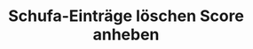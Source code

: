 ---
layout: topic
style_id: topic
title: Schufa-Einträge löschen Score anheben
description: >-
  Erfolgreich Schufa-Einträge löschen und Schufa-Score verbessern.
  Rechtsanwalt Dr. Sven Tintemann berät  und kämpft für Sie im Schufa-Recht.
header_titel: Schufa-Einträge löschen und Score anheben
header_image: /uploads/theme-schufa1.jpg
erfolge:
  - zahl: 700+
    text: Fälle bearbeitet
  - zahl: 200+
    text: Klagen eingereicht
  - zahl: 20+
    text: Medienberichte zu Erfolgen
intro_titel: 'Nicht sicher, was auf Sie zutrifft?'
intro_text_markdown: >-
  Erhalten Sie eine erste Empfehlung zu Ihrer Situation sofort mit unserem
  kostenlosen und unverbindlichen Selbst-Check. Einem von unseren Experten
  entwickelten Online-Tool.&nbsp;
intro_link_text: Machen Sie den Selbst-Check
intro_link: /schufa-beratung
abschnitte:
  - abschnitt_template: weiss_bild_links
    titel:
    text_markdown: >-
      <iframe width="560" height="315" src="https://www.youtube-nocookie.com/embed/GlsadtDpPAQ" frameborder="0" allow="accelerometer; autoplay; clipboard-write; encrypted-media; gyroscope; picture-in-picture" allowfullscreen></iframe>
    image:
    cta: false
  - abschnitt_template: box_hell
    titel: Negativeintrag löschen
    text_markdown: >-
      Die meisten in Deutschland lebenden Menschen registrieren früher oder
      später, dass es die Schufa Holding AG (auch bekannt als Schutzgemeinschaft
      für die allgemeine Kreditsicherung, oder wie hier fortan: SCHUFA) und
      andere Wirtschaftsauskunfteien wie z.B. die infoscore Consumer Data GmbH
      oder die Creditreform Boniversum GmbH gibt. Das dahinterstehende Konzept
      dieser Unternehmen ist so simpel wie weitreichend:


      ### Was machen eigentlich Auskunfteien?


      Das entsprechende Unternehmen (auch Auskunftei genannt) sammelt
      zahlungsrelevante Daten über eine Person und errechnet anhand dieser
      Daten, wie wahrscheinlich es ist, dass die Person ihre
      Zahlungsverpflichtung erfüllt (sog. Score, Scorewert oder auch Scoring).
      Dabei besteht die Schufa Holding AG als Gemeinschaftseinrichtung der
      kreditgebenden Wirtschaft. Die Kunden und Mitglieder der Schufa Holding AG
      sind vor allem Unternehmen der Wirtschaft, die ihren Kunden Darlehen oder
      Verträge mit langen Laufzeiten gewähren und daher auf deren Bonität
      wesentlichen Wert legen.


      ### Was ist ein Score?


      Eine Abfrage dieser Daten und eines bereichsspezifischen Scores findet
      z.B. immer dann statt, wenn man ein neues Konto eröffnen, ein Darlehen
      aufnehmen oder eine Bestellung auf Rechnung bezahlen möchte. Auch im
      Telekommunikationssektor und in anderen Bereichen wird der Score
      berücksichtigt. Mittlerweile verlangen auch viele Vermieter eine
      Schufa-Auskunft, welche in der Vorgabe von Mietwohnungen und dem Abschluss
      von Mietverträgen berücksichtigt wird.


      ### Negativeintrag und schlechter Score


      Ins Bewusstsein der meisten Verbraucher rückt die Tätigkeit der Schufa
      Holding AG dann, wenn ein Negativeintrag oder ein schlechter Scorewert das
      angestrebte Ergebnis verhindert und man beispielsweise kein Darlehen
      bekommt. Im Folgenden soll ein Überblick rund um alle Fragen zu sog.
      Negativeinträgen gegeben werden.
    image:
    cta: true
  - abschnitt_template: weiss_bild_links
    titel: Was ist ein Schufa-Eintrag? Was sind die Folgen?
    text_markdown: >-
      Die Schufa Holding AG erhält als Auskunftei von unterschiedlichen
      Vertragspartnern umfassende Informationen über das Zahlungsverhalten von
      Kunden. Dabei werden sowohl positive Merkmale (z.B. wenn ein Kredit
      pünktlich zurückgezahlt wurde) als auch neutrale Merkmale (z.B. Alters-
      und Adressabfragen) gespeichert. Nicht berücksichtigt werden dabei Daten
      wie z.B. das Gehalt einer Person oder ob diese einer Erwerbstätigkeit
      nachgeht.


      ### Negativeinträge sind oft entscheidend


      Die entscheidende Komponente bildet für viele Betroffene jedoch das
      Stichwort „Negativeintrag“. Dabei handelt es sich um Informationen
      darüber, dass eine Person ihrer Zahlungsverpflichtung nicht nachgekommen
      ist, also beispielsweise ein Kredit nicht zurückbezahlt oder eine Rechnung
      nicht ausgeglichen wurde. Auch diese Informationen über offene Forderungen
      werden von den Gläubigern in der jeweiligen Auskunftei gespeichert.


      ### Berechnung des Score ist geheim


      Anhand aller gespeicherten Informationen berechnet die Schufa Holding AG
      jedes Quartal einen Score für die betroffene Person. Dieser
      Wahrscheinlichkeitswert wird sowohl allgemein als auch branchenspezifisch
      berechnet. Wie genau die einzelnen Merkmale berücksichtigt werden, ist und
      bleibt aufgrund einer Entscheidung des [Bundesgerichtshofes ein
      Geheimnis](https://web.de/magazine/wirtschaft/schufa-kreditformel-bleibt-geheim-18560738).
      Fakt ist jedoch, dass die einzelnen Scores über Vergleichsgruppen
      ermittelt und durch einen Negativeintrag massiv beeinflusst werden.


      ### Negativeintrag hat Folgen für Verbraucher


      Ein negativer Schufa-Eintrag wird auch als sog. Negativmerkmal
      beschrieben. Dabei wird dieser Eintrag von der Schufa Holding AG nicht nur
      gespeichert, sondern es werden auch die zu ihr gehörenden Vertragspartner
      darüber informiert, dass dieses negative Merkmal besteht. Ein negativer
      Schufa-Eintrag kann deshalb dazu führen, dass Kreditkarten und Kredite
      gekündigt werden.


      Auch wenn eine solche Kündigung nicht immer der Fall ist, bestehen ab der
      Eintragung eines Negativmerkmals wahrscheinlich für den Betroffenen
      Probleme in der Zukunft. Unternehmen stellen in vielen Kontexten eine
      Anfrage bei der Schufa Holding AG, um sich Informationen aus einer
      Auskunftei zu beschaffen. Dies gilt sowohl beim Kauf auf Rechnung in einem
      Onlinehandel, als auch bei der Eröffnung eines Kontos, der Anfrage von
      Krediten, der Finanzierung von Autos, usw. Das bedeutet konkret, dass die
      zukünftige wirtschaftliche Handlungsfähigkeit massiv eingeschränkt ist.


      Letztlich entscheidet die Schufa Holding AG selbst nicht über die
      Gewährung von Krediten o.ä., jedoch verlassen sich viele Unternehmen auf
      die Informationen der Schufa Holding AG. Die Folge ist daher meistens,
      dass in den soeben benannten Bereichen kein Vertragsabschluss bzw. keine
      Zahlung auf Rechnung o.ä. mehr möglich sein wird.
    image: /uploads/money-2724235_640.jpg
    cta: true
  - abschnitt_template: weiss_bild_links
    titel: Wann bekommt man einen Schufa-Eintrag?
    text_markdown: >-
      Ob und wann man einen negativen Schufa-Eintrag bekommt hängt von
      verschiedenen Faktoren ab.


      ### Wo ist Datenschutz gesetzlich geregelt?


      Die Rechtsgrundlage für einen Eintrag bei einer Auskunftei findet sich in
      der Datenschutzgrundverordnung (kurz: DSGVO). Dort ist in Art. 6 Abs. 1
      DSGVO geregelt, wann eine Datenverarbeitung erfolgen darf. Zumeist muss
      dafür eine sog. Interessenabwägung durchgeführt werden (Art. 6 Abs. 1 lit.
      f) DSGVO). Das hei&szlig;t, dass Ihre Interessen (z.B. Geschichte vor dem
      Eintrag, Rückzahlungsmodalitäten, Interesse an Geheimhaltung, etc.) mit
      den Interessen der Kreditwirtschaft abgewogen werden.


      Voraussetzung ist in jedem Fall, dass es zu einer Vertragsstörung gekommen
      sein muss. Das bedeutet im Normalfall, dass eine offene Forderung trotz
      Fälligkeit nicht bezahlt wurde.


      ### Welche Voraussetzungen gibt es?


      Bevor man einen Schufa-Eintrag bekommt, müssen aber weitere
      Voraussetzungen erfüllt werden. Bis zur Einführung der DSGVO im Jahr 2018,
      bestand in &sect; 28a Absatz 1 Bundesdatenschutzgesetz (kurz: BDSG a.F.)
      ein fester Katalog an Voraussetzungen, wann eine Datenübermittlung
      erfolgen darf. Obgleich die Voraussetzungen für die Datenübermittlung in
      der neuen Norm im BDSG (&sect; 31 Abs. 2 BDSG) nicht mehr explizit
      geregelt werden, orientiert sich die Praxis bislang auch weiterhin an dem
      alten „Fünferkatalog“.


      Nach dem „Fünferkatalog“ des Bundesdatenschutzgesetzes galten folgende
      Voraussetzungen, von denen nur eine Voraussetzung vorliegen muss. In
      einfachen Worten reichen folgende Merkmale aus:


      Es muss ein rechtskräftiger Titel, wie z.B. ein Vollstreckungsbescheid
      oder ein Gerichtsurteil vorliegen. (&sect; 28 a Abs. 1 Nr. 1 BDSG a.F. /
      jetzt &sect; 31 Abs. 2 Nr. 1 BDSG)


      Die Forderung ist Bestandteil eines Insolvenzverfahrens und dort zur
      Tabelle eingetragen worden. (&sect; 28 a Abs. 1 Nr. 2 BDSG a.F. / jetzt
      &sect; 31 Abs. 2 Nr. 2 BDSG)


      Der Betroffene hat die Forderung ausdrücklich anerkannt. (&sect; 28 a Abs.
      1 Nr. 3 BDSG a.F. / jetzt &sect; 31 Abs. 2 Nr. 3 BDSG)


      Wegen der Zahlungsausfälle wurde der Betroffene mindestens zwei Mal
      gemahnt, wobei er auf die bevorstehende Datenübermittlung hingewiesen
      wurde und der Forderung nicht widersprochen hat. (&sect; 28 a Abs. 1 Nr. 4
      BDSG a.F. / jetzt &sect; 31 Abs. 2 Nr. 4 BDSG)


      Das Vertragsverhältnis kann fristlos gekündigt werden und der Betroffene
      wurde auf den möglichen Eintrag hingewiesen. (&sect; 28 a Abs. 1 Nr. 5
      BDSG / jetzt &sect; 31 Abs. 2 Nr. 5 BDSG)


      Es kommt jedoch vor, dass Unternehmen diese Voraussetzungen nicht
      beachten, bevor sie eine Forderung an eine Auskunftei melden. Unter der
      DSGVO gibt es nunmehr auch Raum für die Einmeldung besonderer Einzelfälle.
      Gleichzeitig führt das Erfüllen des „Fünferkatalogs“ nicht automatisch zu
      einer berechtigten Einmeldung. Hier hilft oft die konkrete Prüfung durch
      einen Rechtsanwalt mit einer Spezialisierung auf Datenschutz, um die
      Vorraussetzungen für einen Widerruf prüfen zu lassen.
    image:
    cta: false
  - abschnitt_template: box_dunkel
    titel: Wie verhindert man einen Negativeintrag?
    text_markdown: >-
      Der beste Schutz gegen einen Negativeintrag ist natürlich, seine
      Rechnungen rechtzeitig und vollständig zu begleichen. Wenn dies aus
      irgendwelchen Gründen mal nicht möglich sein sollte, gibt es dennoch
      einige Ma&szlig;nahmen, die dabei helfen können, sich gegen einen
      Negativeintrag zu schützen.


      ### Bestreiten einer offenen Forderung


      Zunächst sollten eine Forderung, wenn Sie in der konkreten Form nicht
      nachvollziehbar ist, immer bei der Gegenseite bestritten werden. Sollte
      die Gegenseite einen Mahnbescheid beantragt haben, ist hiergegen unbedingt
      Widerspruch einzulegen bzw. die Forderung auszugleichen um einen Eintrag
      bei der Schufa Holding AG zu verhindern. Schufa-Einträge zu titulierten
      Forderungen sind am schwierigsten zur Löschung zu bringen, da ein
      Vollstreckungsbescheid oder ein Urteil ein enorm hohes Beweispotenzial
      haben.


      ### Ratenzahlungsvereinbarung sinnvoll


      In jedem Stadium ist es sinnvoll eine Ratenzahlungsvereinbarung mit ihrem
      Gläubiger abzuschlie&szlig;en. Nach der Rechtsprechung des [LG
      Braunschweig (Urt. v. 28.06.2013, Az.: 9 O
      2394/12)](https://www.anwalt.de/rechtstipps/schufa-loeschung-bei-ratenzahlungsvereinbarung-notwendig_046554.html)
      und weiterer Gerichte führt eine solche Vereinbarung dazu, dass nur die
      konkrete Rate und nicht die gesamte Forderung fällig ist. Das bedeutet,
      dass eine Bank oder ein anderer Gläubiger (wie z.B. ein
      Inkassounternehmen, eine Telekommunikationsanbieter oder ein anderer
      Vertragspartner) ab diesem Zeitpunkt keinen Negativeintrag über die
      gesamte Forderung vornehmen darf. Das kann auch dann helfen, wenn zwar
      vorher ein Eintrag vorgenommen wurde, dieser aber unter einem Fehler
      leidet, weil der Betroffene beispielsweise nicht auf die bevorstehende
      Datenübermittlung (und damit in der Konsequenz über den negativen Eintrag)
      informiert wurde.


      ### Anwalt einschalten und Beratung zu Datenschutz und DSGVO einholen


      Auch hier ist oftmals die Einschaltung eines Rechtsanwalts zu empfehlen,
      der sich mit seiner Kanzlei auf das Datenschutzrecht spezialisiert hat.
      Dieser kann meist schnell nach Durchsicht Ihrer Selbstauskunft, die jetzt
      nach der DSGVO auch Datenkopie hei&szlig;t, Hilfe leisten, Fehler erkennen
      und eine fachkundige Beratung durchführen.
    image:
    cta: true
  - abschnitt_template: banner_bild_rechts
    titel: Kostenlose Selbstauskunft / Datenkopie abfragen
    text_markdown: >-
      Nach den gesetzlichen Grundlagen (Art. 15 DSGVO) hat jeder das Recht, eine
      kostenlose Auskunft bezüglich seiner bei der Schufa Holding AG
      gespeicherten Daten zu bekommen. Das dazu gehörige Bestellformular für die
      kostenlose Auskunft findet man auf der Seite der Schufa Holding
      AG&nbsp;[hier](https://www.meineschufa.de/site-11_3_1?dako_token=7529d9814b8310c32cf7ac3a011e8523).
      Auch andere Auskunfteien bieten die Möglichkeit, dort kostenfrei eine
      Datenkopie anzufordern, so wie es das Gesetz vorsieht.&nbsp;


      Es gibt darüber hinaus auch kostenpflichtige Angebote der Schufa Holding
      AG, mit welchen man seine Daten jederzeit online einsehen kann. Auch in
      ausgesuchten
      [Bankfilialen](https://www.meineschufa.de/index.php?site=14_3) kann man
      eine Schufa-Auskunft gegen eine Gebühr von 29,95 Euro (Stand 14.02.2019)
      erhalten.


      * Es reicht normalerweise aus, wenn man die kostenlose Auskunft – genannt
      Datenkopie gem. Art. 15 DSGVO - bei der Schufa Holding AG beantragt. Dies
      sollte man einmal pro Jahr tun, um sicher zu gehen, dass man keinen
      negativen Eintrag hat und um ggf. dokumentieren zu können, dass dieser
      Zustand vorhanden war.


      * Diverse Anbieter im Internet bieten an, eine Selbstauskunft gegen eine
      Gebühr für Sie zu organisieren. Es ist davon abzuraten, an andere Stellen
      als bei der Schufa Holding AG selbst oder in einer Bankfiliale oder
      neuerdings über Immoscout24.de für eine Selbstauskunft Geld zu
      investieren. Externe Anbieter verkaufen Ihnen ggf. eine Dienstleistung,
      die für Sie sonst bei direkter Abfrage bei der Schufa Holding AG günstiger
      oder sogar kostenfrei erfolgt.
    image: /uploads/dsgvo-3446011-1920-10.jpg
    cta: false
  - abschnitt_template: weiss_bild_links
    titel: Wie lange besteht ein Schufa-Eintrag?
    text_markdown: >-
      Viele Betroffene wissen nicht, dass ein Schufa-Eintrag nicht sofort mit
      dem Ausgleich, also der Bezahlung einer offenen Forderung an den Gläubiger
      zur Löschung gebracht wird. Dies liegt daran, dass der Eintrag von dem
      einmeldenden Unternehmen gegenüber der Schufa Holding AG lediglich für
      erledigt, also bezahlt, erklärt wird.


      ### Löschung drei Jahren nach Erledigung


      Um die anderen Vertragspartner ausreichend zu schützen, werden die
      Informationen auch nach dem Ausgleich der Forderung bei der
      Scorewertberechnung berücksichtigt. Eine Löschung des Negativeintrages
      erfolgt in der Regel taggenau nach Ablauf von 3 Jahren nach Zahlung. Dies
      geschieht automatisch ohne Zutun des Kunden. Detaillierte Löschfristen
      wurden für alle Wirtschaftsauskunfteien in Deutschland anhand eines
      [freiwilligen
      Verhaltenskodex](http://www.handelsauskunfteien.de/index.php?id=47&amp;no_cache=1)
      vereinbart, welcher die Vorschrift des Art. 17 Abs. 1 DSGVO konkretisiert.
      Dieses Vorgehen ist vom europäischen Gesetzgeber explizit gewollt (vgl.
      Art. 40 DSGVO).


      ### Beispiel für Löschung eines Eintrags&nbsp;


      Im konkreten Beispiel könnte das so aussehen: Herr A. hat ein Darlehen bei
      der B-Bank nicht zurückbezahlt. Deshalb hat die B-Bank im Mai 2016 einen
      Vollstreckungsbescheid über 4.937,00 Euro gegen den Herrn A beantragt und
      zu dieser Forderung einen&nbsp; Schufa-Eintrag veranlasst. Als Herr A im
      Dezember 2016 keinen neuen Kredit bekommt, zahlt er die offene Forderung
      über 4.937,00 Euro im Januar 2017 vollständig zurück. Daraufhin wird die
      B-Bank die Forderung bei der Schufa Holding AG als erledigt vermerken,
      sodass der negative Eintrag nicht mehr „offen“ ist. Aufgrund der
      gesetzlichen Speicherfristen bleibt der Eintrag aber bis Januar 2020
      bestehen. Solange wird er auch bei der Berechnung des Scores
      berücksichtigt und wirkt sich somit auch auf die wirtschaftliche
      Handlungsfähigkeit aus.


      ### Hilfe vom Anwalt oft ratsam


      Hilfe zum Thema Datenschutz, auch in Bezug auf die Fristen für die
      Löschung eines Eintrags, finden Sie bei der Kanzlei AdvoAdvice
      Rechtsanwälte mbB aus Berlin. Hier kann meist nach kurzer Prüfung Ihrer
      Selbstauskunft beurteilt werden, ob Fehler bei der Meldung an die
      Auskunftei passiert sind und wann Einträge regulär zu löschen sind.
    image: /uploads/batch-books-document-education-357514.jpg
    cta: true
  - abschnitt_template: box_dunkel
    titel: Schufa-Eintrag löschen lassen
    text_markdown: >-
      Nach alledem stellt sich für viele Betroffene die Frage, ob man einen
      negativen Eintrag bei oder von der Schufa Holding AG vorzeitig löschen
      lassen kann.


      ### Widerruf und Löschung von Negativeinträgen


      Dabei gilt es eine juristische Spitzfindigkeit zu berücksichtigen: Die
      einzelnen Gläubiger, denen Sie als Kunde etwas schulden, können einen
      negativen Eintrag gar nicht selbst löschen. Diese können den Eintrag nur
      widerrufen, also die Schufa Holding AG zur Löschung auffordern, indem sie
      einen Widerruf der ursprünglich erfolgen Datenverarbeitung erklären.


      Die Schufa Holding AG selbst geht davon aus, dass sie nicht verpflichtet
      ist, die Daten im Anschluss an einen Widerruf zu löschen. Vielmehr kann
      die Speicherung bestehen bleiben, wenn die Schufa Holding AG gesicherte
      Kenntnis über den Hintergrund des negativen Eintrages erlangt hat und
      davon ausgeht, dass kein Grund zum Widerruf besteht.


      Ob und inwiefern die Schufa Holding AG eine [eigene
      Prüfungskompetenz](/uploads/tintemann-de/PRev-2016-343-ff.-Scoring-Transparenz-Schufa-Holding-AG.pdf)
      (in dem Fachartikel unter dem Stichwort „berechtigtes Interesse“ auf Seite
      4 abgehandelt) hat, ist eine Frage, zu der sich aus unserer Sicht keine
      direkte Antwort im Bundesdatenschutzgesetz oder in der
      Datenschutzgrundverordnung DSGVO findet und zu der es deshalb durchaus
      unterschiedliche rechtliche Ansichten gibt.


      ### a) Löschung durch die Schufa Holding AG selbst


      Aufgrund der soeben beschriebenen Frage der Prüfungskompetenz, kommt es
      aber auch immer wieder zu dem gegenteiligen Ergebnis durch die Schufa
      Holding AG. Es sind zahlreiche Fälle bekannt, in denen negative Einträge
      von der Schufa Holding AG selbst gelöscht wurden. Dies passiert in der
      Regel dann, wenn die einmeldende Stelle die Einmeldevoraussetzungen nach
      Art. 6 Abs. 1 DSGVO (&sect; 28a Abs. 1 BDSG a.F. / &sect; 31 Abs. 2 BDSG)
      nicht nachweisen kann. Erfahrungsgemä&szlig; betrifft dies aber nur eine
      geringe Anzahl von Fällen.


      ### Tipp vom Rechtsanwalt


      Wenn Sie die Schufa Holding AG selbst kontaktieren, dann ist nahezulegen,
      auf eine angemessene Formulierung und einen höflichen Grundton
      zurückzugreifen. Hass-Tiraden haben quasi noch nie zum Erfolg geführt und
      lassen womöglich die Bereitschaft beim zuständigen Sachbearbeiter zu einer
      vorzeitigen Löschung massiv sinken. Damit festigen Sie den aktuellen
      schlechten Zustand und machen einem möglicherweise später tätigen
      Rechtsanwalt das Leben schwerer.


      ### b) Löschung durch Musterbrief


      Im Internet sind viele Angebote vorhanden, welche einen Musterbrief zur
      Löschung eines Schufa-Eintrages anbieten. Für einen solchen Musterbrief
      sollten Sie grundsätzlich niemals Geld ausgeben.


      Viele dieser Briefe beinhalten zwar richtige Hinweise und zitieren
      Urteile. Sie gaukeln dem Laien jedoch auch vor, dass ein negativer Eintrag
      immer zu löschen ist. Dies ist allerdings leider nicht der Fall\!


      Sicherlich kann man den freundlichen aber bestimmten Kontakt zu dem
      eintragenden Unternehmen suchen. Wenn man dabei auf Granit bei&szlig;t,
      ist es aber empfehlenswert, sich Hilfe von einem Anwalt zu holen.


      Gerade in diesem Kontext gelten die Sprichwörter „Man sieht nur was man
      wei&szlig;“ und „Man sollte nicht alles glauben, was im Internet steht“.


      Gerade bei den vielfältigen unterschiedlichen Sachverhalten, welche zu
      einem&nbsp; Negativeintrag führen können, ist es wichtig, eine Prüfung des
      Einzelfalles vorzunehmen. Hier ist über einen Musterbrief effektive und
      passgenaue Hilfe gerade nicht möglich.


      Zudem fehlt es Anbietern von Musterbriefen meist an der notwendigen
      Erlaubnis zur Rechtsberatung, weshalb Sie dort eben auch nicht beraten,
      sondern nur mit Mustern ohne Beratung und Hilfe zur konkreten Anpassung
      auf Ihren Fall abgespeist werden.


      ### c) Löschung nach Erledigung


      Wie zuvor bereits erwähnt, muss ein Negativeintrag nicht unmittelbar nach
      der Erledigung gelöscht werden. Die Grundregel ist, dass der negative
      Eintrag noch weitere drei Jahre nach der Erledigung bei der Auskunftei
      bestehen bleibt (z.B. Erledigung im März 2017 – Automatische Löschung zum
      März 2020).


      Die Schufa Holding AG hatte bist zur Einführung der DSGVO eine interne
      Richtlinie, wonach sie sich verbindlich dazu bereit erklärte, Forderungen
      unmittelbar nach der Erledigung zur Löschung zu bringen, wenn bestimmte
      Voraussetzungen erfüllt waren. Diese interne Richtlinie existiert in
      dieser Form seit dem 25.05.2018 nicht mehr. Vielmehr kann jetzt nur eine
      Prüfung im Einzelfall zu einer vorzeitigen Löschung führen.


      #### Tipp aus der Praxis


      Sollten Sie Kenntnis von einem negativen Schufa-Eintrag erlangen, dann
      sollte die dazugehörige Forderung schnellstmöglich bezahlt werden. Dies
      kann auch „ohne Anerkennung einer Rechtspflicht“ geschehen, wenn die
      konkrete Forderung der Höhe nach nicht stimmt oder andere Rechtsfragen
      rund um die Forderung im Raum stehen.


      ### d) Löschung durch Rechtsanwalt


      Ein sicherer Weg um herauszufinden, ob ein Eintrag bei der Schufa Holding
      AG gelöscht oder widerrufen werden muss, ist die Beauftragung eines
      Rechtsanwalts mit Expertise in Rechtsfragen im Bereich Schufa-Recht und
      Datenschutz.


      Gerade aufgrund der Masse an scheinbar kostengünstigen Angeboten und
      Vorschlägen, welche häufig nicht zum Erfolg führen, kann ein Anwalt häufig
      schon nach Durchsicht der wichtigsten Unterlagen eine zuverlässige
      Einschätzung abgeben, ob ein Eintrag gelöscht werden kann und muss.


      Kernpunkt der Problematik ist, dass häufig jede Information eine
      Einzelbewertung benötigt, um eine Löschung eines Schufa-Eintrages zu
      erreichen. Hierbei geht es oft um das Aufdecken von Fehlern und eine
      konkrete Beratung zum Einzelfall.


      Im Folgenden stellt Ihnen unsere Kanzlei ausgesuchte Verfahren vor, in
      welchen es zu einer Löschung eines negativen Eintrages bei der Schufa
      Holding AG gekommen ist, um aufzuzeigen, wie vielfältig und verschachtelt
      die Gesamtthematik ist:


      * [Anerkenntnis und
      Ratenzahlungsvereinbarung](https://advoadvice.de/blog/schufa-recht-advanzia-bank-widerruft-negativen-schufa-eintrag/)
      – Advanzia Bank S.A.: In diesem Fall wurde gleichzeitig mit dem angeblich
      „ausdrücklichen“ Anerkenntnis auch eine Ratenzahlungsvereinbarung
      getroffen. Dadurch war die entsprechende Forderung nicht mehr fällig und
      der negative Eintrag wurde bei der Schufa Holding AG widerrufen.


      * [Vollstreckungsbescheid mit falscher
      Adresse](https://advoadvice.de/blog/schufa-recht-wohnsitz-im-ausland-sch%C3%BCtzt-nicht-vor-schufa-eintrag/)
      – Mobilfunkanbieter: Hier hatte ein Mobilfunkanbieter eine Forderung über
      441,00 Euro titulieren lassen und als Negativeintrag bei der Schufa
      Holding AG eingemeldet. Nachdem die Rechtsanwälte den ständigen Aufenthalt
      des Betroffenen in Italien nachweisen konnte, war klar, dass der
      Betroffene keine Kenntnis vom formell rechtmä&szlig;ig erlassenen
      Vollstreckungsbescheid haben konnte. Bei der buchstäblichen Anwendung des
      Gesetzeswortlautes wäre der Mobilfunkanbieter im Recht gewesen, aber dies
      war nicht mit Sinn und Zweck der Regelung vereinbar.


      * [Kein Anerkenntnis, keine Fälligkeit, kein richtiger
      Warnhinweis](https://advoadvice.de/blog/schufa-recht-ing-diba-erstinstanzlich-zum-schufa-widerruf-verurteilt/)
      – ING-DiBa: Manche Verfahren können auch erst gerichtlich geklärt werden,
      obwohl keine der Eintragungsvoraussetzungen nach &sect; 28a BDSG vorlagen.
      Insbesondere im Anschluss an das [Urteil des
      BGH](https://www.jurion.de/urteile/bgh/2015-03-19/i-zr-157_13/) wurde
      nunmehr auch geurteilt, dass ein Verbraucher nicht ordnungsgemä&szlig;
      aufgeklärt wird, wenn der SCHUFA-Hinweis nach Nr. 4 keine Möglichkeit des
      Bestreitens der Forderung aufweist.


      * [Schufa-Eintrag nach
      Nichtabnahmeentschädigung](https://advoadvice.de/blog/schufa-recht-schufa-l%C3%B6scht-negativeintrag-der-commerzbank-ag-aus-nichtabnahmeentsch%C3%A4digung/)
      – Commerzbank AG: Die Commerzbank AG hatte hier weitere Sicherheiten und
      Unterlagen für einen Immobiliar-Darlehensvertrag gefordert, obwohl die
      Vertragsdetails aus Sicht des Kreditnehmers eigentlich schon geklärt
      waren. Deshalb wollte der Betroffene das Darlehen nicht mehr abnehmen und
      die Commerzbank AG berechnete dafür eine Nichtabnahme-Entschädigung. Als
      diese nicht gezahlt wurde, meldete die Bank die Höhe dieser Entschädigung
      zu der ursprünglich eingerichteten Kontonummer als negativen Eintrag bei
      der Schufa Holding AG ein.


      * [Eintrag nur nach ordnungsgemä&szlig;er Mahnung
      zulässig](https://advoadvice.de/blog/schufa-recht-pno-inkasso-widerruft-negativeintrag/)
      – PNO Inkasso AG: Wenn ein Schufa-Eintrag nach &sect; 28a Abs. 1 Nr. 4
      BDSG vorgenommen wird, dann muss der Betroffene ordnungsgemä&szlig;
      gemahnt werden. Dies geschieht nicht immer. In diesem Fall kannte der
      Betroffene die PNO Inkasso AG gar nicht, bis er den negativen Eintrag bei
      der Schufa Holding AG entdeckte.


      * [Unbekanntes Urteil führt zu
      Schufa-Eintrag](https://advoadvice.de/blog/schufa-recht-schufa-holding-ag-l%C3%B6scht-eintrag-der-dohr-inkasso-gmbh-co-kg/)
      – Inkasso: Ein öffentlich zugestelltes Urteil aus dem Jahr 2002 stellte
      die Grundlage für einen negativen Eintrag im Jahr 2017 dar. Der Betroffene
      wusste aufgrund dieser öffentlichen Zustellung lange Zeit nichts von dem
      Urteil und konnte die Forderung deshalb auch nicht ausgleichen. Die Schufa
      Holding AG entschloss sich daher selbst dazu, den Eintrag zur Löschung zu
      bringen.
    image:
    cta: true
  - abschnitt_template: box_hell
    titel: Konkrete Rechtsgrundlagen
    text_markdown: >-
      Oftmals ist für Betroffene unklar, welches Recht überhaupt anwendbar ist.


      ### Bundesdatenschutzgesetz galt bis zum 25.05.2018


      Bis zum 25.05.2018 war die Übermittlung von sogenannten Negativmerkmalen
      anhand von &sect; 28a Abs. 1 Nr. 1-5 BDSG a.F. zu beurteilen.


      Dabei war klar geregelt, dass die Übermittlung personenbezogener Daten an
      Auskunfteien (wie z.B. die Schufa Holding AG, Creditreform, CrifBürgel
      oder andere) über eine Forderung nur zulässig ist, wenn die geschuldete
      Leistung trotz Fälligkeit nicht erbracht worden ist, die Übermittlung zur
      Wahrung berechtigter Interessen der verantwortlichen Stelle oder eines
      Dritten erforderlich ist und der Betroffene nach Eintritt der Fälligkeit
      die Forderung mindestens zweimal schriftlich gemahnt worden ist.


      Ist die Forderung nicht fällig (z.B. weil sich der Schuldner noch nicht im
      Zahlungsverzug befindet oder eine Ratenzahlung oder Stundung vereinbart
      hat), liegt kein rechtmä&szlig;iger Eintrag vor.


      ### Datenschutzgrundverordnung (DSGVO) seit dem 25.05.2018


      Seit dem 25.05.2018 gilt die Datenschutzgrundverordnung. Diese sieht
      lediglich sehr allgemeine Rechtsgrundlagen für die Datenverarbeitung vor.
      Bei negativen Einträgen ergibt sich die Rechtfertigung nur aus der
      Interessenabwägung des Art. 6 Abs. 1 lit. f) DSGVO.


      Als grundlegende Orientierung kann die Norm des &sect; 31 Abs. 2 BDSG
      (&sect; 28a Abs. 1 BDSG a.F.) helfen, obgleich die Voraussetzung für eine
      Datenübermittlung nicht mehr explizit festgelegt wird.


      Grundsätzlich ist hier die einmeldende Stelle für das Vorliegen der
      Voraussetzungen nach Art. 6 Abs. 1 DSGVO beweisbelastet. Es gilt nämlich
      die gesetzliche Vermutung, dass grundsätzlich jede Datenverarbeitung
      rechtswidrig ist, wen kein entsprechender Rechtfertigungsgrund vorliegt.


      ### Scoring gesetzlich geregelt


      In &sect; 31 Abs. 1 BDSG und in Art. 6 und 22 DSGVO ist nun auch das sog.
      Scoringverfahren gesetzlich eindeutig geregelt. Danach dürfen die
      Auskunfteien die gespeicherten Daten im Rahmen eines wissenschaftlich
      anerkannten mathematisch-statistischen Verfahrens verwenden, um hiermit
      eine Prognose über das zukünftige Verhalten bestimmter Personengruppen zu
      erstellen.


      Hierbei kann es vorkommen, dass trotz Fehlens negativer Einträge der Score
      einer betroffenen Person so niedrig ist, dass er nicht bzw. nicht mehr als
      kreditwürdig angesehen wird.


      Das Scoring muss daher auch einer rechtlichen Überprüfung unterzogen
      werden können, auch wenn der Bundesgerichtshof meint, dass die Schufa
      Holding AG ihre Datenformel nicht offen legen muss.


      ### Beratung durch Rechtsanwälte oftmals sinnvoll


      Um die konkreten gesetzlichen Grundlagen einschätzen zu können, macht es
      oftmals Sinn, Hilfe von einem Anwalt in Anspruch zu nehmen, der im Bereich
      Schufa-Recht und Datenschutz hinreichende Expertise aufweist. Dieser kann
      schnell erkennen, welche Rechtsgrundlage Anwendung findet und ob ein
      Fehler bei der Eintragung passiert ist. So kann dann oftmals die Löschung
      eines Eintrags durch die Auskunftei selbst oder ein Widerruf durch die
      eintragende Stelle erreicht werden.


      &nbsp;
    image:
    cta: false
redirect_from:
  - /themen/datenschutz
  - /themen/datenschutz/
redirect_to:
sitemap: true
---